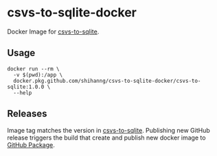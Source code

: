 # csvs-to-sqlite-docker

Docker Image for [csvs-to-sqlite](https://github.com/simonw/csvs-to-sqlite).

## Usage

```
docker run --rm \
  -v $(pwd):/app \
  docker.pkg.github.com/shihanng/csvs-to-sqlite-docker/csvs-to-sqlite:1.0.0 \
  --help
```

## Releases

Image tag matches the version in [csvs-to-sqlite](https://github.com/simonw/csvs-to-sqlite). Publishing new GitHub release triggers the build that create and publish new docker image to [GitHub Package](https://github.com/shihanng/csvs-to-sqlite-docker/packages/292257).
